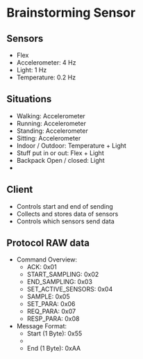 # Brainstorming Sensor

## Sensors
* Flex
* Accelerometer: 4 Hz
* Light: 1 Hz
* Temperature: 0.2 Hz

## Situations

* Walking: Accelerometer
* Running: Accelerometer
* Standing: Accelerometer
* Sitting: Accelerometer
* Indoor / Outdoor: Temperature + Light
* Stuff put in or out: Flex + Light
* Backpack Open / closed: Light
* 

## Client
* Controls start and end of sending
* Collects and stores data of sensors
* Controls which sensors send data

## Protocol RAW data

* Command Overview:
    * ACK: 0x01
    * START_SAMPLING: 0x02
    * END_SAMPLING: 0x03
    * SET_ACTIVE_SENSORS: 0x04
    * SAMPLE: 0x05
    * SET_PARA: 0x06
    * REQ_PARA: 0x07
    * RESP_PARA: 0x08
* Message Format:
    * Start (1 Byte): 0x55
    * 
    * End (1 Byte): 0xAA
